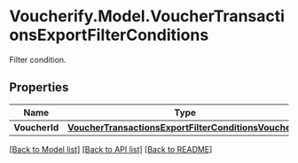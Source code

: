 # Voucherify.Model.VoucherTransactionsExportFilterConditions
Filter condition.

## Properties

Name | Type | Description | Notes
------------ | ------------- | ------------- | -------------
**VoucherId** | [**VoucherTransactionsExportFilterConditionsVoucherId**](VoucherTransactionsExportFilterConditionsVoucherId.md) |  | [optional] 

[[Back to Model list]](../README.md#documentation-for-models) [[Back to API list]](../README.md#documentation-for-api-endpoints) [[Back to README]](../README.md)

